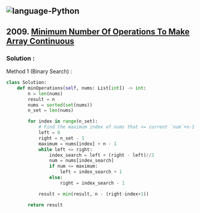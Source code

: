 ![language-Python](https://img.shields.io/badge/%20-Python-ffd43b?style=for-the-badge&logo=PYTHON)
---

## 2009. [Minimum Number Of Operations To Make Array Continuous](https://leetcode.com/problems/minimum-number-of-operations-to-make-array-continuous)

### Solution :

Method 1 (Binary Search) :
```python
class Solution:
    def minOperations(self, nums: List[int]) -> int:
        n = len(nums)
        result = n
        nums = sorted(set(nums))
        n_set = len(nums)

        for index in range(n_set):
            # Find the maximum index of nums that <= current `num`+n-1
            left = 0
            right = n_set - 1
            maximum = nums[index] + n - 1
            while left <= right:
                index_search = left + (right - left)//2
                num = nums[index_search]
                if num <= maximum:
                    left = index_search + 1
                else:
                    right = index_search - 1

            result = min(result, n - (right-index+1))

        return result
```
